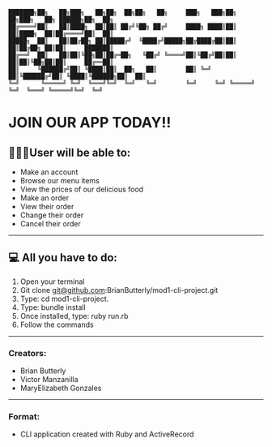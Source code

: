 
    ███████╗██╗   ██╗███╗   ██╗██╗  ██╗██╗   ██╗     ███╗   ███╗██╗   ██╗███╗   ██╗ ██████╗██╗  ██╗
    ██╔════╝██║   ██║████╗  ██║██║ ██╔╝╚██╗ ██╔╝     ████╗ ████║██║   ██║████╗  ██║██╔════╝██║  ██║
    █████╗  ██║   ██║██╔██╗ ██║█████╔╝  ╚████╔╝█████╗██╔████╔██║██║   ██║██╔██╗ ██║██║     ███████║
    ██╔══╝  ██║   ██║██║╚██╗██║██╔═██╗   ╚██╔╝ ╚════╝██║╚██╔╝██║██║   ██║██║╚██╗██║██║     ██╔══██║
    ██║     ╚██████╔╝██║ ╚████║██║  ██╗   ██║        ██║ ╚═╝ ██║╚██████╔╝██║ ╚████║╚██████╗██║  ██║
    ╚═╝      ╚═════╝ ╚═╝  ╚═══╝╚═╝  ╚═╝   ╚═╝        ╚═╝     ╚═╝ ╚═════╝ ╚═╝  ╚═══╝ ╚═════╝╚═╝  ╚═╝

#                                       JOIN OUR APP TODAY!!

## 👨🏻‍💻User will be able to:
* Make an account
* Browse our menu items
* View the prices of our delicious food
* Make an order 
* View their order
* Change their order 
* Cancel their order 
___________________________________
## 💻 All you have to do:
1. Open your terminal
2. Git clone git@github.com:BrianButterly/mod1-cli-project.git
3. Type: cd mod1-cli-project.
4. Type: bundle install
5. Once installed, type: ruby run.rb
6. Follow the commands
___________________________________
### Creators:
* Brian Butterly
* Victor Manzanilla 
* MaryElizabeth Gonzales 
___________________________________
### Format:
* CLI application created with Ruby and ActiveRecord